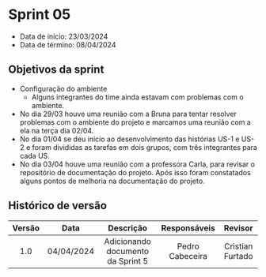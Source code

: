 # Sprint 05

- Data de início: 23/03/2024
- Data de término: 08/04/2024

## Objetivos da sprint
* Configuração do ambiente
    * Alguns integrantes do time ainda estavam com problemas com o ambiente.
* No dia 29/03 houve uma reunião com a Bruna para tentar resolver problemas com o ambiente do projeto e marcamos uma reunião com a ela na terça dia 02/04.
* No dia 01/04 se deu início ao desenvolvimento das histórias US-1 e US-2 e foram divididas as tarefas em dois grupos, com três integrantes para cada US.
* No dia 03/04 houve uma reunião com a professora Carla, para revisar o repositório de documentação do projeto. Após isso foram constatados alguns pontos de melhoria na documentação do projeto.



## Histórico de versão

| Versão |    Data    |   Descrição   |       Responsáveis        |                     Revisor                     |
| :----: | :--------: | :-----------: | :-----------------------: | :---------------------------------------------: |
|  1.0   | 04/04/2024 | Adicionando documento da Sprint 5   | Pedro Cabeceira |  Cristian Furtado  |
